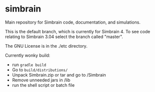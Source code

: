 # simbrain
Main repository for Simbrain code, documentation, and simulations.

This is the default branch, which is currently for Simbrain 4. To see code relating to Simbrain 3.04 select the branch called "master".

The GNU License is in the ./etc directory.

Currently wonky build:
- run `gradle build`
- Go to `build/distributions/`
- Unpack Simbrain.zip or tar and go to /Simbrain
- Remove unneeded jars in /lib
- run the shell script or batch file